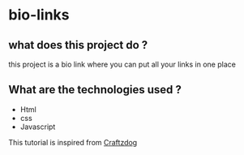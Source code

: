 # bio-links


## what does this project do ? 


this project is a bio link where you can put all your links in one place


## What are the technologies used ?


<ul>
<li>Html
<li>css
<li>Javascript
</ul>

This tutorial is inspired from [Craftzdog](https://www.craftz.dog)




